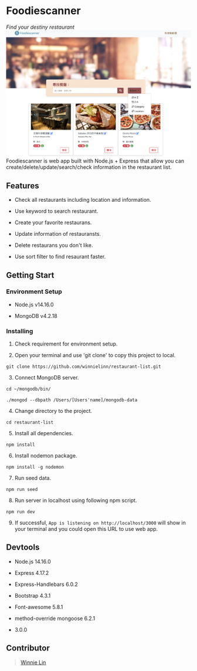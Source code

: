 # **Foodiescanner**

*Find your destiny restaurant*
![GITHUB](https://raw.githubusercontent.com/winnielinn/restaurant-list/main/public/cover.png "Cover")
Foodiescanner is web app built with Node.js + Express that allow you can create/delete/update/search/check information in the restaurant list.

## **Features**

* Check all restaurants including location and information.

* Use keyword to search restaurant.

* Create your favorite restaurans.

* Update information of restauransts.

* Delete restaurans you don't like.

* Use sort filter to find resaurant faster.

## **Getting Start**

### **Environment Setup**

* Node.js v14.16.0

* MongoDB v4.2.18

### **Installing**

1. Check requirement for environment setup.

2. Open your terminal and use 'git clone' to copy this project to local.

```
git clone https://github.com/winnielinn/restaurant-list.git
```

3. Connect MongoDB server.

```
cd ~/mongodb/bin/
```

```
./mongod --dbpath /Users/[Users'name]/mongodb-data
```

4. Change directory to the project.

```
cd restaurant-list
```

5. Install all dependencies.

```
npm install
```

6. Install nodemon package.

```
npm install -g nodemon 
```

7. Run seed data.

```
npm run seed
```

8. Run server in localhost using following npm script.

```
npm run dev
```

9. If successful, `App is listening on http://localhost/3000` will show in your terminal and you could open this URL to use web app.

## **Devtools**

* Node.js 14.16.0

* Express 4.17.2

* Express-Handlebars 6.0.2

* Bootstrap 4.3.1

* Font-awesome 5.8.1

* method-override mongoose 6.2.1

* 3.0.0

## **Contributor**

> [Winnie Lin](https://github.com/winnielinn)
